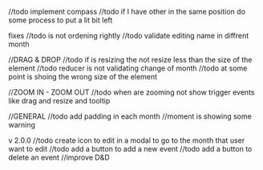 //todo implement compass
//todo if I have other in the same position do some process to put a lit bit left

fixes
//todo is not ordening rightly
//todo validate editing name in diffrent month

//DRAG & DROP
//todo if is resizing the not resize less than the size of the element
//todo reducer is not validating change of month
//todo at some point is shoing the wrong size of the element

//ZOOM IN - ZOOM OUT
//todo when are zooming not show trigger events like drag and resize and tooltip

//GENERAL
//todo add padding in each month
//moment is showing some warning

v 2.0.0
//todo create icon to edit in a modal to go to the month that user want to edit
//todo add a button to add a new event
//todo add a button to delete an event
//improve D&D
